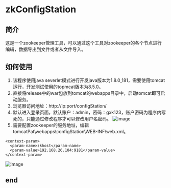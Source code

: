 # zkConfigStation
## 简介
这是一个zookeeper管理工具，可以通过这个工具对zookeeper的各个节点进行编辑，数据导出到文件或者从文件导入。

## 如何使用
1. 该程序使用java severlet模式进行开发java版本为1.8.0_181，需要使用tomcat运行，开发测试使用的topmcat版本为8.5.0。
2. 直接将release中的war包放到tomcat的webapps目录中，启动tomcat即可启动服务。
3. 浏览器访问地址：http://ip:port/configStation/
4. 默认进入登录页面，默认账户：admin，密码：gxk123，账户密码为程序内写死的，只能通过修改程序才可以修改用户名密码。
![image](https://github.com/gxk527/zkConfigStation/blob/master/login.png)
5. 需要配置zookeeper的服务地址，编辑tomcatPat\webapps\configStation\WEB-INF\web.xml。
<pre><code>&lt;context-param&gt;
  &lt;param-name&gt;zkhost&lt;/param-name&gt;
  &lt;param-value&gt;192.168.26.104:9181&lt;/param-value&gt;
&lt;/context-param&gt;
</code></pre>
![image](https://github.com/gxk527/zkConfigStation/blob/master/config.png)
## end
